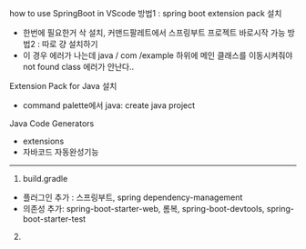 how to use SpringBoot in VScode
방법1 : spring boot extension pack 설치 
 - 한번에 필요한거 삭 설치, 커맨드팔레트에서 스프링부트 프로젝트 바로시작 가능
방법2 : 따로 걍 설치하기
 - 이 경우 에러가 나는데 java / com /example 하위에 메인 클래스를 이동시켜줘야 not found class 에러가 안난다..

Extension Pack for Java 설치
- command palette에서  java: create java project

Java Code Generators
- extensions 
- 자바코드 자동완성기능


--------------------------------------------------------------

1. build.gradle
  - 플러그인 추가 : 스프링부트, spring dependency-management
  - 의존성 추가: spring-boot-starter-web, 롬복, spring-boot-devtools, spring-boot-starter-test

2. 